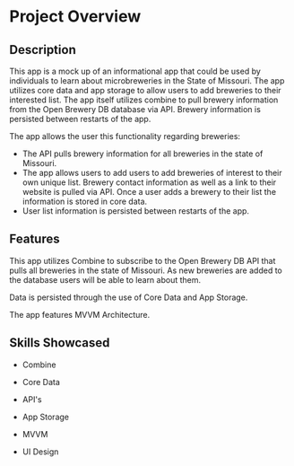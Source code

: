 # Project Overview

  

## Description

This app is a mock up of an informational app that could be used by individuals to learn about microbreweries in the State of Missouri. The app utilizes core data and app storage to allow users to add breweries to their interested list. The app itself utilizes combine to pull brewery information from the Open Brewery DB database via API. Brewery information is persisted between restarts of the app. 

The app allows the user this functionality regarding breweries:


- The API pulls brewery information for all breweries in the state of Missouri.
-  The app allows users to add users to add breweries of interest to their own unique list. Brewery contact information as well as a link to their website is pulled via API.  Once a user adds a brewery to their list the information is stored in core data. 
- User list information is persisted between restarts of the app.
  

## Features

This app utilizes Combine to subscribe to the Open Brewery DB API that pulls all breweries in the state of Missouri. As new breweries are added to the database users will be able to learn about them. 

Data is persisted through the use of Core Data and App Storage.

The app features MVVM Architecture.

  
## Skills Showcased

- Combine

- Core Data

- API's

- App Storage

- MVVM

- UI Design

